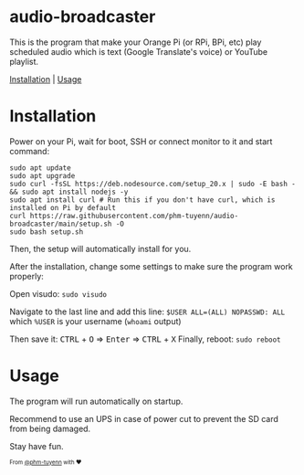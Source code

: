 # audio-broadcaster
This is the program that make your Orange Pi (or RPi, BPi, etc) play scheduled audio which is text (Google Translate's voice) or YouTube playlist.

[Installation](#installation) | 
[Usage](#usage)
# Installation
Power on your Pi, wait for boot, SSH or connect monitor to it and start command:
```
sudo apt update             
sudo apt upgrade
sudo curl -fsSL https://deb.nodesource.com/setup_20.x | sudo -E bash - && sudo apt install nodejs -y
sudo apt install curl # Run this if you don't have curl, which is installed on Pi by default
curl https://raw.githubusercontent.com/phm-tuyenn/audio-broadcaster/main/setup.sh -O
sudo bash setup.sh
```
Then, the setup will automatically install for you. 

After the installation, change some settings to make sure the program work properly:

Open visudo: `sudo visudo`

Navigate to the last line and add this line: `$USER ALL=(ALL) NOPASSWD: ALL` which `%USER` is your username (`whoami` output)

Then save it: <kbd>CTRL</kbd> + <kbd>O</kbd> => <kbd>Enter</kbd> => <kbd>CTRL</kbd> + <kbd>X</kbd>
Finally, reboot: `sudo reboot`
# Usage
The program will run automatically on startup.

Recommend to use an UPS in case of power cut to prevent the SD card from being damaged.

Stay have fun.

<sub><sup> From [@phm-tuyenn](https://github.com/phm-tuyenn) with ❤️</sup></sub>
